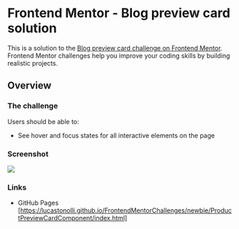 # Frontend Mentor - Blog preview card solution

This is a solution to the [Blog preview card challenge on Frontend Mentor](https://www.frontendmentor.io/challenges/blog-preview-card-ckPaj01IcS). Frontend Mentor challenges help you improve your coding skills by building realistic projects. 


## Overview

### The challenge

Users should be able to:

- See hover and focus states for all interactive elements on the page

### Screenshot

![](./solution.jpeg)

### Links

- GitHub Pages [https://lucastonolli.github.io/FrontendMentorChallenges/newbie/ProductPreviewCardComponent/index.html]

